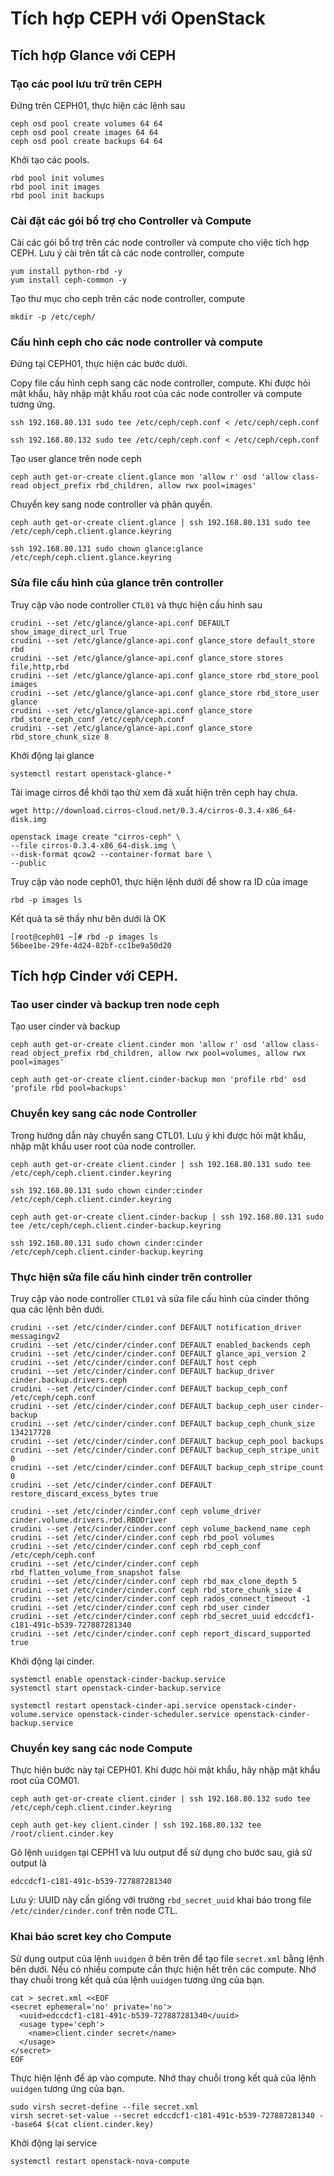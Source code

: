 # Tích hợp CEPH với OpenStack
## Tích hợp Glance với CEPH

### Tạo các pool lưu trữ trên CEPH
Đứng trên CEPH01, thực hiện các lệnh sau

```
ceph osd pool create volumes 64 64
ceph osd pool create images 64 64
ceph osd pool create backups 64 64
```

Khởi tạo các pools.
```
rbd pool init volumes
rbd pool init images
rbd pool init backups
```

### Cài đặt các gói bổ trợ cho Controller và Compute

Cài các gói bổ trợ trên các node controller và compute cho việc tích hợp CEPH. Lưu ý cài trên tất cả các node controller, compute

```
yum install python-rbd -y
yum install ceph-common -y
```

Tạo thư mục cho ceph trên các node controller, compute

```
mkdir -p /etc/ceph/
```

### Cấu hình ceph cho các node controller và compute

Đứng tại CEPH01, thực hiện các bước dưới.

Copy file cấu hình ceph sang các node controller, compute. Khi được hỏi mật khẩu, hãy nhập mật khẩu root của các node controller và compute tương ứng.

```
ssh 192.168.80.131 sudo tee /etc/ceph/ceph.conf < /etc/ceph/ceph.conf
```

```
ssh 192.168.80.132 sudo tee /etc/ceph/ceph.conf < /etc/ceph/ceph.conf
```

Tạo user glance trên node ceph

```
ceph auth get-or-create client.glance mon 'allow r' osd 'allow class-read object_prefix rbd_children, allow rwx pool=images'
```

Chuyển key sang node controller và phân quyền.

```
ceph auth get-or-create client.glance | ssh 192.168.80.131 sudo tee /etc/ceph/ceph.client.glance.keyring
```

```
ssh 192.168.80.131 sudo chown glance:glance /etc/ceph/ceph.client.glance.keyring
```

### Sửa file cấu hình của glance trên controller

Truy cập vào node controller `CTL01` và thực hiện cấu hình sau

```
crudini --set /etc/glance/glance-api.conf DEFAULT show_image_direct_url True
crudini --set /etc/glance/glance-api.conf glance_store default_store rbd
crudini --set /etc/glance/glance-api.conf glance_store stores file,http,rbd
crudini --set /etc/glance/glance-api.conf glance_store rbd_store_pool images
crudini --set /etc/glance/glance-api.conf glance_store rbd_store_user glance
crudini --set /etc/glance/glance-api.conf glance_store rbd_store_ceph_conf /etc/ceph/ceph.conf
crudini --set /etc/glance/glance-api.conf glance_store rbd_store_chunk_size 8
```

Khởi động lại glance 

```
systemctl restart openstack-glance-*
```

Tải image cirros để khởi tạo thử xem đã xuất hiện trên ceph hay chưa.

```
wget http://download.cirros-cloud.net/0.3.4/cirros-0.3.4-x86_64-disk.img

openstack image create "cirros-ceph" \
--file cirros-0.3.4-x86_64-disk.img \
--disk-format qcow2 --container-format bare \
--public
```

Truy cập vào node ceph01, thực hiện lệnh dưới để show ra ID của image

```
rbd -p images ls
```

Kết quả ta sẽ thấy như bên dưới là OK

```
[root@ceph01 ~]# rbd -p images ls
56bee1be-29fe-4d24-82bf-cc1be9a50d20
```

## Tích hợp Cinder với CEPH.
### Tao user cinder và backup tren node ceph

Tạo user cinder và backup

```
ceph auth get-or-create client.cinder mon 'allow r' osd 'allow class-read object_prefix rbd_children, allow rwx pool=volumes, allow rwx pool=images'

ceph auth get-or-create client.cinder-backup mon 'profile rbd' osd 'profile rbd pool=backups'
```

### Chuyển key sang các node Controller

Trong hướng dẫn này chuyển sang CTL01. Lưu ý khi được hỏi mật khẩu, nhập mật khẩu user root của node controller.
```
ceph auth get-or-create client.cinder | ssh 192.168.80.131 sudo tee /etc/ceph/ceph.client.cinder.keyring
```

```
ssh 192.168.80.131 sudo chown cinder:cinder /etc/ceph/ceph.client.cinder.keyring
```

```
ceph auth get-or-create client.cinder-backup | ssh 192.168.80.131 sudo tee /etc/ceph/ceph.client.cinder-backup.keyring
```

```
ssh 192.168.80.131 sudo chown cinder:cinder /etc/ceph/ceph.client.cinder-backup.keyring
```

### Thực hiện sửa file cấu hình cinder trên controller

Truy cập vào node controller `CTL01` và sửa file cấu hình của cinder thông qua các lệnh bên dưới.

```
crudini --set /etc/cinder/cinder.conf DEFAULT notification_driver messagingv2
crudini --set /etc/cinder/cinder.conf DEFAULT enabled_backends ceph
crudini --set /etc/cinder/cinder.conf DEFAULT glance_api_version 2
crudini --set /etc/cinder/cinder.conf DEFAULT host ceph
crudini --set /etc/cinder/cinder.conf DEFAULT backup_driver cinder.backup.drivers.ceph
crudini --set /etc/cinder/cinder.conf DEFAULT backup_ceph_conf /etc/ceph/ceph.conf
crudini --set /etc/cinder/cinder.conf DEFAULT backup_ceph_user cinder-backup
crudini --set /etc/cinder/cinder.conf DEFAULT backup_ceph_chunk_size 134217728
crudini --set /etc/cinder/cinder.conf DEFAULT backup_ceph_pool backups
crudini --set /etc/cinder/cinder.conf DEFAULT backup_ceph_stripe_unit 0
crudini --set /etc/cinder/cinder.conf DEFAULT backup_ceph_stripe_count 0
crudini --set /etc/cinder/cinder.conf DEFAULT restore_discard_excess_bytes true

crudini --set /etc/cinder/cinder.conf ceph volume_driver cinder.volume.drivers.rbd.RBDDriver
crudini --set /etc/cinder/cinder.conf ceph volume_backend_name ceph
crudini --set /etc/cinder/cinder.conf ceph rbd_pool volumes
crudini --set /etc/cinder/cinder.conf ceph rbd_ceph_conf /etc/ceph/ceph.conf
crudini --set /etc/cinder/cinder.conf ceph rbd_flatten_volume_from_snapshot false
crudini --set /etc/cinder/cinder.conf ceph rbd_max_clone_depth 5
crudini --set /etc/cinder/cinder.conf ceph rbd_store_chunk_size 4
crudini --set /etc/cinder/cinder.conf ceph rados_connect_timeout -1
crudini --set /etc/cinder/cinder.conf ceph rbd_user cinder
crudini --set /etc/cinder/cinder.conf ceph rbd_secret_uuid edccdcf1-c181-491c-b539-727887281340
crudini --set /etc/cinder/cinder.conf ceph report_discard_supported true
```

Khởi động lại cinder.

```
systemctl enable openstack-cinder-backup.service
systemctl start openstack-cinder-backup.service
```

```
systemctl restart openstack-cinder-api.service openstack-cinder-volume.service openstack-cinder-scheduler.service openstack-cinder-backup.service
```

### Chuyển key sang các node Compute

Thực hiện bước này tại CEPH01. Khi được hỏi mật khẩu, hãy nhập mật khẩu root của COM01.

```
ceph auth get-or-create client.cinder | ssh 192.168.80.132 sudo tee /etc/ceph/ceph.client.cinder.keyring
```

```
ceph auth get-key client.cinder | ssh 192.168.80.132 tee /root/client.cinder.key
```

Gõ lệnh `uuidgen` tại CEPH1 và lưu output để sử dụng cho bước sau, giả sử output là 

```
edccdcf1-c181-491c-b539-727887281340
```

Lưu ý: UUID này cần giống với trường `rbd_secret_uuid` khai báo trong file `/etc/cinder/cinder.conf` trên node CTL.


### Khai báo scret key cho Compute

Sử dụng output của lệnh `uuidgen` ở bên trên để tạo file `secret.xml` bằng lệnh bên dưới. Nếu có nhiều compute cần thực hiện hết trên các compute. Nhớ thay chuỗi trong kết quả của lệnh `uuidgen` tương ứng của bạn.

```
cat > secret.xml <<EOF
<secret ephemeral='no' private='no'>
  <uuid>edccdcf1-c181-491c-b539-727887281340</uuid>
  <usage type='ceph'>
    <name>client.cinder secret</name>
  </usage>
</secret>
EOF
```

Thực hiện lệnh để áp vào compute. Nhớ thay chuỗi trong kết quả của lệnh `uuidgen` tương ứng của bạn.

```
sudo virsh secret-define --file secret.xml
virsh secret-set-value --secret edccdcf1-c181-491c-b539-727887281340 --base64 $(cat client.cinder.key)
```

Khởi động lại service 

```
systemctl restart openstack-nova-compute
```
